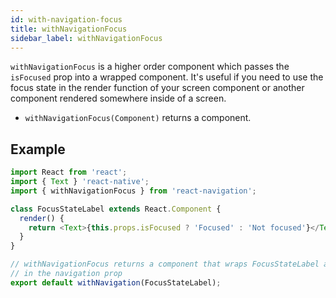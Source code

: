 ```yaml
---
id: with-navigation-focus
title: withNavigationFocus
sidebar_label: withNavigationFocus
---
```


`withNavigationFocus` is a higher order component which passes the `isFocused` prop into a wrapped component. It's useful if you need to use the focus state in the render function of your screen component or another component rendered somewhere inside of a screen.

* `withNavigationFocus(Component)` returns a component.

## Example

```js
import React from 'react';
import { Text } 'react-native';
import { withNavigationFocus } from 'react-navigation';

class FocusStateLabel extends React.Component {
  render() {
    return <Text>{this.props.isFocused ? 'Focused' : 'Not focused'}</Text>;
  }
}

// withNavigationFocus returns a component that wraps FocusStateLabel and passes
// in the navigation prop
export default withNavigation(FocusStateLabel);
```
